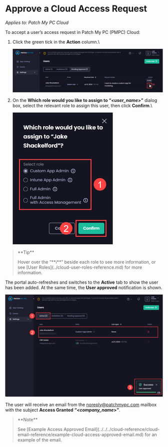 # Approve a Cloud Access Request

_Applies to: Patch My PC Cloud_

To accept a user’s access request in Patch My PC (PMPC) Cloud:

1.  Click the green tick in the **Action** column.\\

    ![Clicking the green tick in the "Action" column](/_images/image-(619).png)
2.  On the **Which role would you like to assign to “<**_**user\_name**_**>”** dialog box, select the relevant role to assign this user, then click **Confirm**.\\

    !["Which role would you like to assign to" dialog box](/_images/image-(620).png)

> \*\*Tip\*\*
>
> Hover over the “\*\*i\*\*” beside each role to see more information, or see \[User Roles]\(../cloud-user-roles-reference.md) for more information.

The portal auto-refreshes and switches to the **Active** tab to show the user has been added. At the same time, the **User approved** notification is shown.

![Portal auto-refreshing, switching to the "Active" tab and showing to show the user has been added, plus the "User approved" notification is shown.](/_images/image-(622).png)

The user will receive an email from the [noreply@patchmypc.com](mailto:noreply@patchmypc.com) mailbox with the subject **Access Granted “<**_**company\_name**_**>”**.

> \*\*Note\*\*
>
> See \[Example Access Approved Email]\(../../../cloud-reference/cloud-email-reference/example-cloud-access-approved-email.md) for an example of the email.